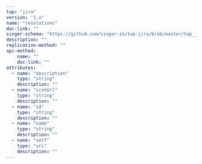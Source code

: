 ```yaml
---
tap: "jira"
version: "1.x"
name: "resolutions"
doc-link: ""
singer-schema: "https://github.com/singer-io/tap-jira/blob/master/tap_jira/schemas/resolutions.json"
description: ""
replication-method: ""
api-method:
    name: ""
    doc-link: ""
attributes:
  - name: "description"
    type: "string"
    description: ""
  - name: "iconUrl"
    type: "string"
    description: ""
  - name: "id"
    type: "string"
    description: ""
  - name: "name"
    type: "string"
    description: ""
  - name: "self"
    type: "uri"
    description: ""
---
```

